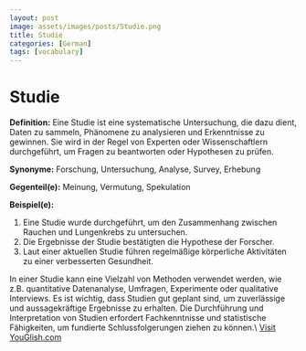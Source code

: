 ```yaml
---
layout: post
image: assets/images/posts/Studie.png
title: Studie
categories: [German]
tags: [vocabulary]
---
```


# Studie

**Definition:** Eine Studie ist eine systematische Untersuchung, die dazu dient, Daten zu sammeln, Phänomene zu analysieren und Erkenntnisse zu gewinnen. Sie wird in der Regel von Experten oder Wissenschaftlern durchgeführt, um Fragen zu beantworten oder Hypothesen zu prüfen.

**Synonyme:** Forschung, Untersuchung, Analyse, Survey, Erhebung

**Gegenteil(e):** Meinung, Vermutung, Spekulation

**Beispiel(e):**
1. Eine Studie wurde durchgeführt, um den Zusammenhang zwischen Rauchen und Lungenkrebs zu untersuchen.
2. Die Ergebnisse der Studie bestätigten die Hypothese der Forscher.
3. Laut einer aktuellen Studie führen regelmäßige körperliche Aktivitäten zu einer verbesserten Gesundheit.

In einer Studie kann eine Vielzahl von Methoden verwendet werden, wie z.B. quantitative Datenanalyse, Umfragen, Experimente oder qualitative Interviews. Es ist wichtig, dass Studien gut geplant sind, um zuverlässige und aussagekräftige Ergebnisse zu erhalten. Die Durchführung und Interpretation von Studien erfordert Fachkenntnisse und statistische Fähigkeiten, um fundierte Schlussfolgerungen ziehen zu können.\ <a id="yg-widget-0" class="youglish-widget" data-query="Studie" data-lang="german" data-components="8412" data-auto-start="0" data-bkg-color="theme_light" data-title="How%20to%20pronounce%20Studie%20in%20German"  rel="nofollow" href="https://youglish.com">Visit YouGlish.com</a><script async src="https://youglish.com/public/emb/widget.js" charset="utf-8"></script>